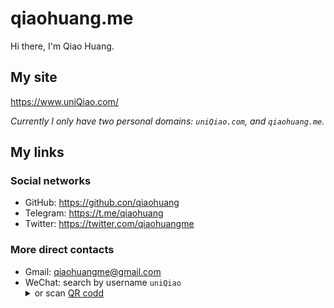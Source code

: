# qiaohuang.me

Hi there, I'm Qiao Huang.

## My site

<https://www.uniQiao.com/>

_Currently I only have two personal domains: `uniQiao.com`, and `qiaohuang.me`._

## My links

### Social networks

- GitHub: <https://github.con/qiaohuang>
- Telegram: <https://t.me/qiaohuang>
- Twitter: <https://twitter.com/qiaohuangme>

### More direct contacts

- Gmail: <qiaohuangme@gmail.com>
- WeChat: search by username `uniQiao` <details><summary>or scan <a href="/wechat-qrcode.jpg">QR codd</a></summary><a href="#"><img valign="middle" width="128" src="/wechat-qrcode.jpg"></a></details>
